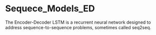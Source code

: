 # Sequece_Models_ED
The Encoder-Decoder LSTM is a recurrent neural network designed to address sequence-to-sequence problems, sometimes called seq2seq.
